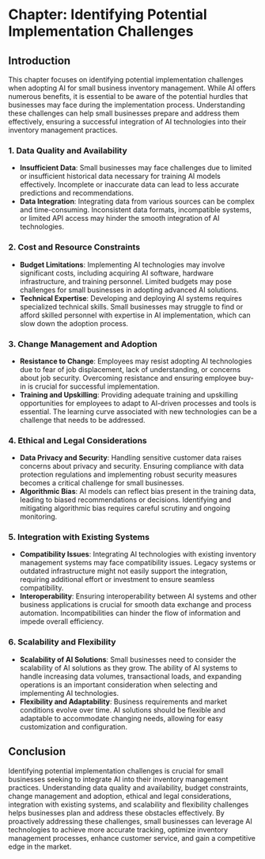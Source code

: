 Chapter: Identifying Potential Implementation Challenges
========================================================

Introduction
------------

This chapter focuses on identifying potential implementation challenges when adopting AI for small business inventory management. While AI offers numerous benefits, it is essential to be aware of the potential hurdles that businesses may face during the implementation process. Understanding these challenges can help small businesses prepare and address them effectively, ensuring a successful integration of AI technologies into their inventory management practices.

### 1. Data Quality and Availability

* **Insufficient Data**: Small businesses may face challenges due to limited or insufficient historical data necessary for training AI models effectively. Incomplete or inaccurate data can lead to less accurate predictions and recommendations.
* **Data Integration**: Integrating data from various sources can be complex and time-consuming. Inconsistent data formats, incompatible systems, or limited API access may hinder the smooth integration of AI technologies.

### 2. Cost and Resource Constraints

* **Budget Limitations**: Implementing AI technologies may involve significant costs, including acquiring AI software, hardware infrastructure, and training personnel. Limited budgets may pose challenges for small businesses in adopting advanced AI solutions.
* **Technical Expertise**: Developing and deploying AI systems requires specialized technical skills. Small businesses may struggle to find or afford skilled personnel with expertise in AI implementation, which can slow down the adoption process.

### 3. Change Management and Adoption

* **Resistance to Change**: Employees may resist adopting AI technologies due to fear of job displacement, lack of understanding, or concerns about job security. Overcoming resistance and ensuring employee buy-in is crucial for successful implementation.
* **Training and Upskilling**: Providing adequate training and upskilling opportunities for employees to adapt to AI-driven processes and tools is essential. The learning curve associated with new technologies can be a challenge that needs to be addressed.

### 4. Ethical and Legal Considerations

* **Data Privacy and Security**: Handling sensitive customer data raises concerns about privacy and security. Ensuring compliance with data protection regulations and implementing robust security measures becomes a critical challenge for small businesses.
* **Algorithmic Bias**: AI models can reflect bias present in the training data, leading to biased recommendations or decisions. Identifying and mitigating algorithmic bias requires careful scrutiny and ongoing monitoring.

### 5. Integration with Existing Systems

* **Compatibility Issues**: Integrating AI technologies with existing inventory management systems may face compatibility issues. Legacy systems or outdated infrastructure might not easily support the integration, requiring additional effort or investment to ensure seamless compatibility.
* **Interoperability**: Ensuring interoperability between AI systems and other business applications is crucial for smooth data exchange and process automation. Incompatibilities can hinder the flow of information and impede overall efficiency.

### 6. Scalability and Flexibility

* **Scalability of AI Solutions**: Small businesses need to consider the scalability of AI solutions as they grow. The ability of AI systems to handle increasing data volumes, transactional loads, and expanding operations is an important consideration when selecting and implementing AI technologies.
* **Flexibility and Adaptability**: Business requirements and market conditions evolve over time. AI solutions should be flexible and adaptable to accommodate changing needs, allowing for easy customization and configuration.

Conclusion
----------

Identifying potential implementation challenges is crucial for small businesses seeking to integrate AI into their inventory management practices. Understanding data quality and availability, budget constraints, change management and adoption, ethical and legal considerations, integration with existing systems, and scalability and flexibility challenges helps businesses plan and address these obstacles effectively. By proactively addressing these challenges, small businesses can leverage AI technologies to achieve more accurate tracking, optimize inventory management processes, enhance customer service, and gain a competitive edge in the market.

